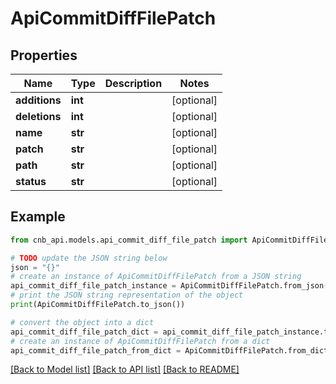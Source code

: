 # ApiCommitDiffFilePatch


## Properties

Name | Type | Description | Notes
------------ | ------------- | ------------- | -------------
**additions** | **int** |  | [optional] 
**deletions** | **int** |  | [optional] 
**name** | **str** |  | [optional] 
**patch** | **str** |  | [optional] 
**path** | **str** |  | [optional] 
**status** | **str** |  | [optional] 

## Example

```python
from cnb_api.models.api_commit_diff_file_patch import ApiCommitDiffFilePatch

# TODO update the JSON string below
json = "{}"
# create an instance of ApiCommitDiffFilePatch from a JSON string
api_commit_diff_file_patch_instance = ApiCommitDiffFilePatch.from_json(json)
# print the JSON string representation of the object
print(ApiCommitDiffFilePatch.to_json())

# convert the object into a dict
api_commit_diff_file_patch_dict = api_commit_diff_file_patch_instance.to_dict()
# create an instance of ApiCommitDiffFilePatch from a dict
api_commit_diff_file_patch_from_dict = ApiCommitDiffFilePatch.from_dict(api_commit_diff_file_patch_dict)
```
[[Back to Model list]](../README.md#documentation-for-models) [[Back to API list]](../README.md#documentation-for-api-endpoints) [[Back to README]](../README.md)


